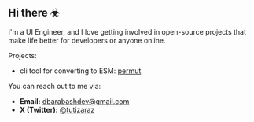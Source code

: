 ## Hi there ☣

I'm a UI Engineer, and I love getting involved in open-source projects that make life better for developers or anyone online.

Projects:
- cli tool for converting to ESM: [permut](https://github.com/tutizaraz/permut)

You can reach out to me via:
- **Email:** [dbarabashdev@gmail.com](mailto:dbarabashdev@gmail.com)
- **X (Twitter):** [@tutizaraz](https://twitter.com/tutizaraz)
